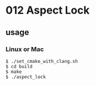 # 012 Aspect Lock 
## usage
### Linux or Mac
```
$ ./set_cmake_with_clang.sh
$ cd build
$ make
$ ./aspect_lock
```
